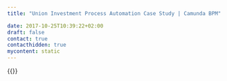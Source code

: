 ```yaml
---
title: "Union Investment Process Automation Case Study | Camunda BPM"

date: 2017-10-25T10:39:22+02:00
draft: false
contact: true
contacthidden: true
mycontent: static
---
```

{{<case-study-single
company="Union Investment"
companydescription="<p>Als Teil der genossenschaftlichen FinanzGruppe bietet Union Investment Lösungen für Privatkunden, institutionelle Kunden und Immobilienkunden. Seit fast 60 Jahren steht Union Investment für Partnerschaftlichkeit und Professionalität im Fondsgeschäft – für Investoren, Anleger und Anteilseigner.</p><p>Gegründet wurde die Gruppe von mehr als einem Dutzend Genossenschaftsbanken der FinanzGruppe und einigen wenigen Privatbanken. Sie verbanden die jahrzehntelange Erfahrung der Privatbanken im Fondsgeschäft mit der breiten Struktur und den Werten der Genossenschaftsbanken. Mehr als vier Millionen Kunden zeigen mit ihrem Vertrauen, dass dies gelungen ist. Union Investment verwaltet 252 Milliarden Euro (Stand: 30. Juni 2015) und ist somit eine der führenden Fondsgesellschaften Deutschlands.</p>"
customerquote="<p><q>Wir verwenden Camunda BPM in sehr geschäftskritischen Prozessen. Die Open Source Lösung ist für uns der konsequente Weg, Geschäftsprozesse nicht nur durch die Modellierung in BPMN 2.0 zu dokumentieren, sondern diese zu automatisieren. Auch bei der Konzeption und Spezifikation neuer Funktionen und Abläufe stellt BPMN 2.0 eine wichtige Grundlage dar, wodurch ein gemeinsames Prozessverständnis zwischen IT und Kunde ermöglicht wird. Aufgrund positiver Erfahrungen wird Camunda BPM inzwischen an verschiedenen Stellen im Investmentprozess des Unternehmens eingesetzt und findet wachsenden Zuspruch. </q></p> -André Herchenhan, FBB Investment - Abwicklung"
teaser="Modellierung und Automatisierung von Bankprozessen"
usecase=""
videolink=""
logo="//images.ctfassets.net/vpidbgnakfvf/3h8iMaMxdYkMw2kmYQwkyU/2de62cf362b9ab83175de9db98e4ccba/union-investment.svg"
pdf=""
thumbnail="">}}